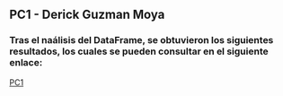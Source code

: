 ## PC1 - Derick Guzman Moya
### Tras el naálisis del DataFrame, se obtuvieron los siguientes resultados, los cuales se pueden consultar en el siguiente enlace:
[PC1](https://derick047.github.io/PC1/)
